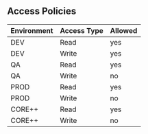 ## Access Policies
| Environment | Access Type | Allowed |
|-------------|-------------|---------|
| DEV         | Read        | yes     |
| DEV         | Write       | yes     |
| QA          | Read        | yes     |
| QA          | Write       | no      |
| PROD        | Read        | yes     |
| PROD        | Write       | no      |
| CORE++      | Read        | yes     |
| CORE++      | Write       | no      |